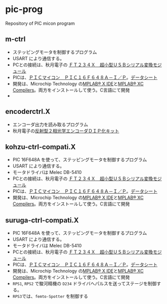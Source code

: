 # pic-prog
Repository of PIC micon program

## m-ctrl
- ステッピングモータを制御するプログラム
- USART により通信する。
- PCとの接続は、秋月電子の [ＦＴ２３４Ｘ　超小型ＵＳＢシリアル変換モジュール](https://akizukidenshi.com/catalog/g/gM-08461/)
- PICは、[ＰＩＣマイコン　ＰＩＣ１６Ｆ６４８Ａ－Ｉ／Ｐ](https://akizukidenshi.com/catalog/g/gI-00466/)。[データシート](https://ww1.microchip.com/downloads/aemDocuments/documents/MCU08/ProductDocuments/DataSheets/40044G.pdf)
- 開発は、Microchip Technology の[MPLAB® X IDE](https://www.microchip.com/en-us/tools-resources/develop/mplab-x-ide)と[MPLAB® XC Compilers](https://www.microchip.com/en-us/tools-resources/develop/mplab-xc-compilers)。両方をインストールして使う。C言語にて開発
- 

## encoderctrl.X
- エンコーダ出力を読み取るプログラム
- 秋月電子の[反射型２相光学エンコーダＤＩＰ化キット](https://akizukidenshi.com/catalog/g/gK-09249/)

## kohzu-ctrl-compati.X
- PIC 16F648A を使って、ステッピングモータを制御するプログラム
- USART により通信する。
- モータドライバは Melec DB-5410
- PCとの接続は、秋月電子の [ＦＴ２３４Ｘ　超小型ＵＳＢシリアル変換モジュール](https://akizukidenshi.com/catalog/g/gM-08461/)
- PICは、[ＰＩＣマイコン　ＰＩＣ１６Ｆ６４８Ａ－Ｉ／Ｐ](https://akizukidenshi.com/catalog/g/gI-00466/)。[データシート](https://ww1.microchip.com/downloads/aemDocuments/documents/MCU08/ProductDocuments/DataSheets/40044G.pdf)
- 開発は、Microchip Technology の[MPLAB® X IDE](https://www.microchip.com/en-us/tools-resources/develop/mplab-x-ide)と[MPLAB® XC Compilers](https://www.microchip.com/en-us/tools-resources/develop/mplab-xc-compilers)。両方をインストールして使う。C言語にて開発

## suruga-ctrl-compati.X
- PIC 16F648A を使って、ステッピングモータを制御するプログラム
- USART により通信する。
- モータドライバは Melec DB-5410
- PCとの接続は、秋月電子の [ＦＴ２３４Ｘ　超小型ＵＳＢシリアル変換モジュール](https://akizukidenshi.com/catalog/g/gM-08461/)
- PICは、[ＰＩＣマイコン　ＰＩＣ１６Ｆ６４８Ａ－Ｉ／Ｐ](https://akizukidenshi.com/catalog/g/gI-00466/)。[データシート](https://ww1.microchip.com/downloads/aemDocuments/documents/MCU08/ProductDocuments/DataSheets/40044G.pdf)
- 開発は、Microchip Technology の[MPLAB® X IDE](https://www.microchip.com/en-us/tools-resources/develop/mplab-x-ide)と[MPLAB® XC Compilers](https://www.microchip.com/en-us/tools-resources/develop/mplab-xc-compilers)。両方をインストールして使う。C言語にて開発
- `RPS1`, `RPS2` で駿河精機の `D234` ドライバへパルスを送ってステージを制御する。
- `RPS3`では、`femto-Spotter` を制御する
